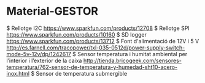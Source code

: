 # Material-GESTOR
$ Rellotge I2C 
https://www.sparkfun.com/products/12708
$ Rellotge SPI 
https://www.sparkfun.com/products/10160
$ SD logger 
https://www.sparkfun.com/products/13712
$ Font d'alimentació de 12V i 5 V
http://es.farnell.com/tracopower/txl-035-0512d/power-supply-switch-mode-5v-12v/dp/1242617
$ Sensor temperatura i humitat ambiental per l’interior i l’exterior de la caixa
http://tienda.bricogeek.com/sensores-temperatura/762-sensor-de-temperatura-y-humedad-sht10-acero-inox.html
$ Sensor de temperatura submergible
